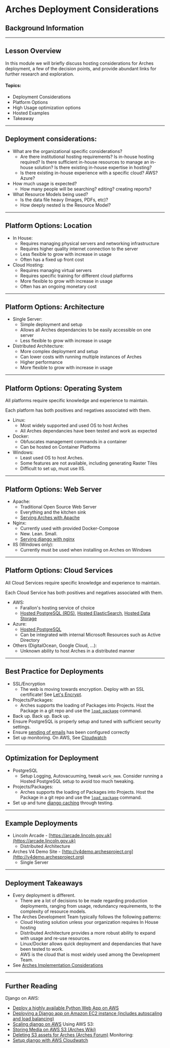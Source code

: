 <!-- sectionTitle: Pre-course A: Deployment Considerations -->

# Arches Deployment Considerations
## Background Information

---

## Lesson Overview

In this module we will briefly discuss hosting considerations for Arches 
deployment, a few of the decision points, and provide abundant links for further
research and exploration. 

#### Topics: 
-   Deployment Considerations
-   Platform Options
-   High Usage optimization options
-   Hosted Examples
-   Takeaway

---

## Deployment considerations:
-   What are the organizational specific considerations?
    -   Are there institutional hosting requirements? Is in-house hosting required? Is there sufficient in-house resources to manage an in-house solution? Is there existing in-house expertise in hosting?
    -   Is there existing in-house experience with a specific cloud? AWS? Azure?
-   How much usage is expected?
    -   How many people will be searching? editing? creating reports?
-   What Resource Models being used?
    -   Is the data file heavy (Images, PDFs, etc)?
    -   How deeply nested is the Resource Model?

---

## Platform Options: Location

-   In House:
    -   Requires managing physical servers and networking infrastructure
    -   Requires higher quality internet connection to the server
    -   Less flexible to grow with increase in usage
    -   Often has a fixed up front cost
-   Cloud Hosting:
    -   Requires managing virtual servers
    -   Requires specific training for different cloud platforms
    -   More flexible to grow with increase in usage
    -   Often has an ongoing monetary cost

---

## Platform Options: Architecture

-   Single Server:
    -   Simple deployment and setup
    -   Allows all Arches dependancies to be easily accessible on one server
    -   Less flexible to grow with increase in usage
-   Distributed Architecture:
    -   More complex deployment and setup
    -   Can lower costs with running multiple instances of Arches
    -   Higher performance
    -   More flexible to grow with increase in usage

---

## Platform Options: Operating System

All platforms require specific knowledge and experience to maintain. 

Each platform has both positives and negatives associated with them.

-   Linux:
    -   Most widely supported and used OS to host Arches
    -   All Arches dependancies have been tested and work as expected
-   Docker:
    -   Obfuscates management commands in a container
    -   Can be hosted on Container Platforms
-   Windows:
    -   Least used OS to host Arches.
    -   Some features are not available, including generating Raster Tiles
    -   Difficult to set up, must use IIS.

---

## Platform Options: Web Server

-   Apache:
    -   Traditional Open Source Web Server
    -   Everything and the kitchen sink
    -   [Serving Arches with Apache](https://arches.readthedocs.io/en/stable/serving-arches-with-apache/) 
-   Nginx:
    -   Currently used with provided Docker-Compose
    -   New. Lean. Small.
    -   [Serving django with nginx](https://www.digitalocean.com/community/tutorials/how-to-set-up-django-with-postgres-nginx-and-gunicorn-on-ubuntu-18-04) 
-   IIS (Windows only):
    -   Currently must be used when installing on Arches on Windows

---

## Platform Options: Cloud Services

All Cloud Services require specific knowledge and experience to maintain.

Each Cloud Service has both positives and negatives associated with them.

-   AWS:
    -   Farallon's hosting service of choice
    -   [Hosted PostgreSQL (RDS)](https://aws.amazon.com/rds/), [Hosted ElasticSearch](https://aws.amazon.com/elasticsearch-service/), [Hosted Data Storage](https://aws.amazon.com/s3/)
-   Azure:
    -   [Hosted PostgreSQL](https://azure.microsoft.com/en-us/services/postgresql/)
    -   Can be integrated with internal Microsoft Resources such as Active Directory
-   Others (DigitalOcean, Google Cloud, ...):
    -   Unknown ability to host Arches in a distributed manner

---

## Best Practice for Deployments

-   SSL/Encryption
    -   The web is moving towards encryption. Deploy with an SSL certificate! See [Let's Encrypt](https://letsencrypt.org/).
-   Projects/Packages:
    -   Arches supports the loading of Packages into Projects. Host the Package in a git repo and use the [`load_package`](https://arches.readthedocs.io/en/stable/command-line-reference/#loading-a-package-into-a-project) command.
-   Back up. Back up. Back up.
-   Ensure PostgreSQL is properly setup and tuned with sufficient security settings.
-   Ensure [sending of emails](https://docs.djangoproject.com/en/1.11/howto/deployment/checklist/#email-backend-and-related-settings) has been configured correctly 
-   Set up monitoring. On AWS, See [Cloudwatch](https://aws.amazon.com/cloudwatch/)

---

## Optimization for Deployment

-   PostgreSQL
    -   Setup Logging, Autovacuuming, tweak `work_mem`. Consider running a Hosted PostgreSQL setup to avoid too much tweaking. 
-   Projects/Packages:
    -   Arches supports the loading of Packages into Projects. Host the Package in a git repo and use the [`load_package`](https://arches.readthedocs.io/en/stable/command-line-reference/#loading-a-package-into-a-project) command.
-   Set up and tune [django caching](https://docs.djangoproject.com/en/1.11/topics/cache/) through testing.

---

## Example Deployments

-   Lincoln Arcade - [https://arcade.lincoln.gov.uk](https://arcade.lincoln.gov.uk)
    -   Distributed Architecture
-   Arches V4 Demo Site - [http://v4demo.archesproject.org](http://v4demo.archesproject.org)
    -   Single Server

---

## Deployment Takeaways

-   Every deployment is different. 
    -   There are a lot of decisions to be made regarding production deployments, ranging from usage, redundancy requirements, to the complexity of resource models.
-   The Arches Development Team typically follows the following patterns:
    -   Cloud Hosting solution unless your organization requires In House hosting
    -   Distributed Architecture provides a more robust ability to expand with usage and re-use resources.
    -   Linux/Docker allows quick deployment and dependancies that have been tested to work.
    -   AWS is the cloud that is most widely used among the Development Team.
-   See [Arches Implementation Considerations](https://www.archesproject.org/implementation-considerations/)

---

## Further Reading

Django on AWS:
-   [Deploy a highly available Python Web App on AWS](https://aws.amazon.com/getting-started/projects/deploy-python-application/)
-   [Deploying a Django app on Amazon EC2 instance (includes autoscaling and load balancing)](https://www.agiliq.com/blog/2014/08/deploying-a-django-app-on-amazon-ec2-instance/)
-   [Scaling django on AWS](https://www.scribd.com/doc/54883641/Scaling-Django-Apps-With-Amazon-AWS)
Using AWS S3:
-   [Storing Media on AWS S3 (Arches Wiki)](https://github.com/archesproject/arches/wiki/Storing-Media-on-AWS-S3)
-   [Deleting S3 assets for Arches (Arches Forum)](https://groups.google.com/forum/#!topic/archesproject/QHKqMISRkV8)
Monitoring: 
-   [Setup django with AWS Cloudwatch](http://www.kidstrythisathome.com/2017/03/django-logging-with-aws-cloudwatch-and-watchtower.html)
